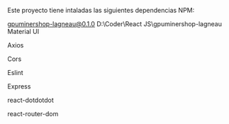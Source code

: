 Este proyecto tiene intaladas las siguientes dependencias NPM:

gpuminershop-lagneau@0.1.0 D:\Coder\React JS\gpuminershop-lagneau
Material UI

Axios

Cors

Eslint

Express

react-dotdotdot

react-router-dom
